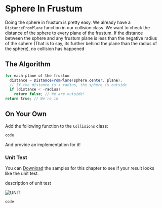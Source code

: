 # Sphere In Frustum

Doing the sphere in frustum is pretty easy. We already have a ```DistanceFromPlane``` function in our collision class. We want to check the distance of the sphere to every plane of the frustum. If the distance between the sphere and any frustum plane is less than the negative radius of the sphere (That is to say, its further behind the plane than the radius of the sphere), no collision has happened

## The Algorithm

```cs
for each plane of the frustum
  distance = DistanceFromPlane(sphere.center, plane);
  // If the distance is < radius, the sphere is outside
  if (distance < -radius)
    return false; // We are outside!
return true; // We're in
```

## On Your Own

Add the following function to the ```Collisions``` class:

```cs
code
```

And provide an implementation for it!

### Unit Test

You can [Download](../Samples/SAMPLE.rar) the samples for this chapter to see if your result looks like the unit test.

description of unit test

![UNIT](image)

```cs
code
```